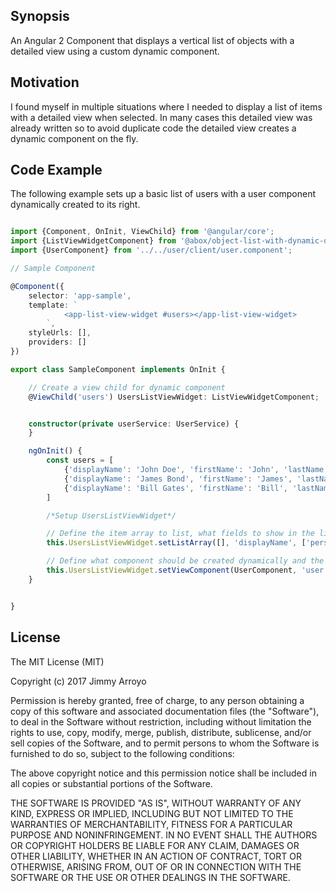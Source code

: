 ## Synopsis

An Angular 2 Component that displays a vertical list of objects with a detailed view using a custom dynamic component.

## Motivation

I found myself in multiple situations where I needed to display a list of items with a detailed view when selected. In many cases this detailed view was already written so to avoid duplicate code the detailed view creates a dynamic component on the fly.

## Code Example

The following example sets up a basic list of users with a user component dynamically created to its right. 

```typescript

import {Component, OnInit, ViewChild} from '@angular/core';
import {ListViewWidgetComponent} from '@abox/object-list-with-dynamic-detail';
import {UserComponent} from '../../user/client/user.component';

// Sample Component

@Component({
    selector: 'app-sample',
    template: `
            <app-list-view-widget #users></app-list-view-widget>
        `,
    styleUrls: [],
    providers: []
})

export class SampleComponent implements OnInit {

    // Create a view child for dynamic component
    @ViewChild('users') UsersListViewWidget: ListViewWidgetComponent;


    constructor(private userService: UserService) {
    }

    ngOnInit() {
        const users = [
            {'displayName': 'John Doe', 'firstName': 'John', 'lastName': 'Doe'},
            {'displayName': 'James Bond', 'firstName': 'James', 'lastName': 'Bond'},
            {'displayName': 'Bill Gates', 'firstName': 'Bill', 'lastName': 'Gates'}
        ]

        /*Setup UsersListViewWidget*/

        // Define the item array to list, what fields to show in the list and a material design icon to show
        this.UsersListViewWidget.setListArray([], 'displayName', ['person']);

        // Define what component should be created dynamically and the variable to bind the selected value in the list to inside of the dynamic component.
        this.UsersListViewWidget.setViewComponent(UserComponent, 'user');
    }


}
```

## License

The MIT License (MIT)

Copyright (c) 2017 Jimmy Arroyo

Permission is hereby granted, free of charge, to any person obtaining a copy of this software and associated documentation files (the "Software"), to deal in the Software without restriction, including without limitation the rights to use, copy, modify, merge, publish, distribute, sublicense, and/or sell copies of the Software, and to permit persons to whom the Software is furnished to do so, subject to the following conditions:

The above copyright notice and this permission notice shall be included in all copies or substantial portions of the Software.

THE SOFTWARE IS PROVIDED "AS IS", WITHOUT WARRANTY OF ANY KIND, EXPRESS OR IMPLIED, INCLUDING BUT NOT LIMITED TO THE WARRANTIES OF MERCHANTABILITY, FITNESS FOR A PARTICULAR PURPOSE AND NONINFRINGEMENT. IN NO EVENT SHALL THE AUTHORS OR COPYRIGHT HOLDERS BE LIABLE FOR ANY CLAIM, DAMAGES OR OTHER LIABILITY, WHETHER IN AN ACTION OF CONTRACT, TORT OR OTHERWISE, ARISING FROM, OUT OF OR IN CONNECTION WITH THE SOFTWARE OR THE USE OR OTHER DEALINGS IN THE SOFTWARE.